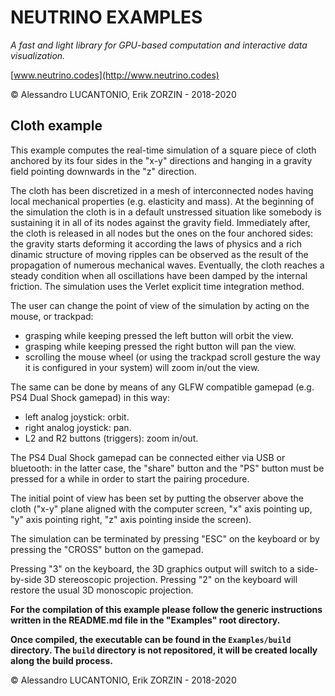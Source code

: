 # NEUTRINO EXAMPLES

_A fast and light library for GPU-based computation and interactive data visualization._

[www.neutrino.codes](http://www.neutrino.codes)

© Alessandro LUCANTONIO, Erik ZORZIN - 2018-2020

## Cloth example

This example computes the real-time simulation of a square piece of cloth anchored by its four sides
in the "x-y" directions and hanging in a gravity field pointing downwards in the "z" direction.

The cloth has been discretized in a mesh of interconnected nodes having local mechanical properties
(e.g. elasticity and mass). At the beginning of the simulation the cloth is in a default unstressed
situation like somebody is sustaining it in all of its nodes against the gravity field. Immediately
after, the cloth is released in all nodes but the ones on the four anchored sides: the gravity
starts deforming it according the laws of physics and a rich dinamic structure of moving ripples can
be observed as the result of the propagation of numerous mechanical waves. Eventually, the cloth
reaches a steady condition when all oscillations have been damped by the internal friction.
The simulation uses the Verlet explicit time integration method.

The user can change the point of view of the simulation by acting on the mouse, or
trackpad:
- grasping while keeping pressed the left button will orbit the view.
- grasping while keeping pressed the right button will pan the view.
- scrolling the mouse wheel (or using the trackpad scroll gesture the way it is configured in your
system) will zoom in/out the view.

The same can be done by means of any GLFW compatible gamepad (e.g. PS4 Dual Shock gamepad) in this
way:
- left analog joystick: orbit.
- right analog joystick: pan.
- L2 and R2 buttons (triggers): zoom in/out.

The PS4 Dual Shock gamepad can be connected either via USB or bluetooth: in the latter case, the
"share" button and the "PS" button must be pressed for a while in order to start the pairing
procedure.

The initial point of view has been set by putting the observer above the cloth ("x-y" plane aligned
with the computer screen, "x" axis pointing up, "y" axis pointing right, "z" axis pointing inside
the screen).

The simulation can be terminated by pressing "ESC" on the keyboard or by pressing the "CROSS" button
on the gamepad.

Pressing "3" on the keyboard, the 3D graphics output will switch to a side-by-side 3D stereoscopic projection.
Pressing "2" on the keyboard will restore the usual 3D monoscopic projection.

**For the compilation of this example please follow the generic instructions written in the
README.md file in the "Examples" root directory.**

**Once compiled, the executable can be found in the `Examples/build` directory.
The `build` directory is not repositored, it will be created locally along the build process.**

© Alessandro LUCANTONIO, Erik ZORZIN - 2018-2020
